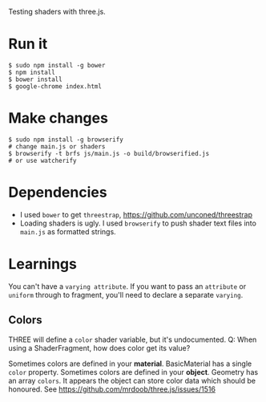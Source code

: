 Testing shaders with three.js.

# Run it

    $ sudo npm install -g bower
    $ npm install
    $ bower install
    $ google-chrome index.html

# Make changes

    $ sudo npm install -g browserify
    # change main.js or shaders
    $ browserify -t brfs js/main.js -o build/browserified.js
    # or use watcherify

# Dependencies

  - I used `bower` to get `threestrap`, https://github.com/unconed/threestrap
  - Loading shaders is ugly. I used `browserify` to push shader text files into `main.js` as formatted strings.

# Learnings

You can't have a `varying attribute`. If you want to pass an `attribute` or `uniform` through to fragment, you'll need to declare a separate `varying`.

## Colors

THREE will define a `color` shader variable, but it's undocumented. Q: When using a ShaderFragment, how does color get its value?

Sometimes colors are defined in your **material**. BasicMaterial has a single `color` property.
Sometimes colors are defined in your **object**. Geometry has an array `colors`. It appears the object can store color data which should be honoured. See https://github.com/mrdoob/three.js/issues/1516